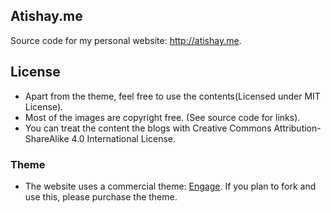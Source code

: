Atishay.me
-----------

Source code for my personal website: http://atishay.me.

## License
* Apart from the theme, feel free to use the contents(Licensed under MIT License).
* Most of the images are copyright free. (See source code for links).
* You can treat the content the blogs with Creative Commons Attribution-ShareAlike 4.0 International License.

### Theme
* The website uses a commercial theme: [Engage](https://graygrids.com/item/engage-free-bootstrap-4-template/). If you plan to fork and use this, please purchase the theme.
